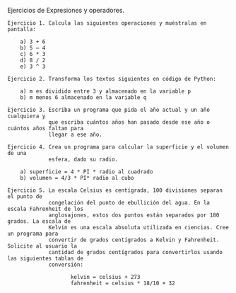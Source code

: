 Ejercicios de Expresiones y operadores.

    Ejercicio 1. Calcula las siguientes operaciones y muéstralas en pantalla:
        
        a) 3 + 6
        b) 5 – 4
        c) 6 * 3
        d) 8 / 2
        e) 3 ^ 3

    Ejercicio 2. Transforma los textos siguientes en código de Python:

        a) m es dividido entre 3 y almacenado en la variable p
        b) m menos 6 almacenado en la variable q

    Ejercicio 3. Escriba un programa que pida el año actual y un año cualquiera y
                 que escriba cuántos años han pasado desde ese año o cuántos años faltan para
                 llegar a ese año.

    Ejercicio 4. Crea un programa para calcular la superficie y el volumen de una
                 esfera, dado su radio.

        a) superficie = 4 * PI * radio al cuadrado
        b) volumen = 4/3 * PI* radio al cubo

    Ejercicio 5. La escala Celsius es centígrada, 100 divisiones separan el punto de
                 congelación del punto de ebullición del agua. En la escala Fahrenheit de los
                 anglosajones, estos dos puntos están separados por 180 grados. La escala de
                 Kelvin es una escala absoluta utilizada en ciencias. Cree un programa para
                 convertir de grados centígrados a Kelvin y Fahrenheit. Solicite al usuario la
                 cantidad de grados centígrados para convertirlos usando las siguientes tablas de
                 conversión:

                        kelvin = celsius + 273
                        fahrenheit = celsius * 18/10 + 32
